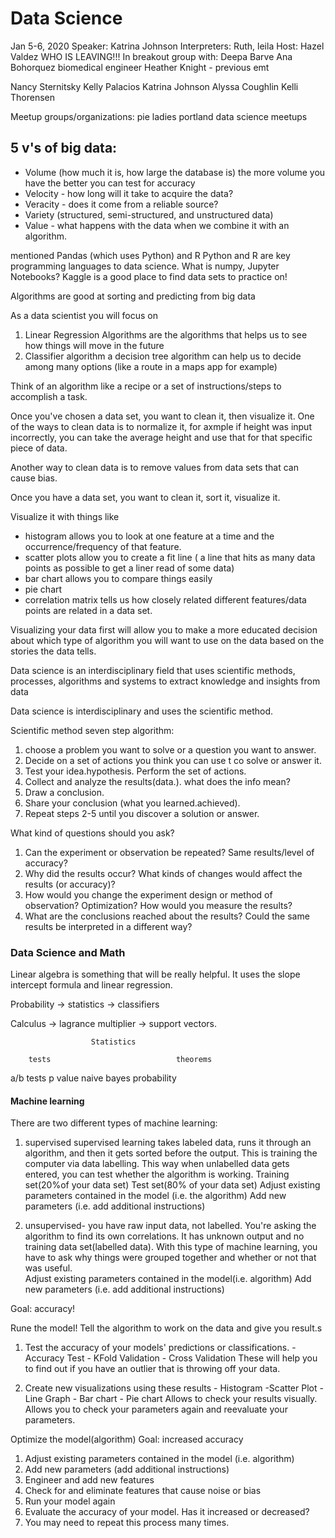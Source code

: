 # Data Science

Jan 5-6, 2020
Speaker: Katrina Johnson
Interpreters: Ruth, leila
Host: Hazel Valdez WHO IS LEAVING!!!
In breakout group with:
Deepa Barve
Ana Bohorquez biomedical engineer
Heather Knight - previous emt

Nancy Sternitsky
Kelly Palacios
Katrina Johnson
Alyssa Coughlin
Kelli Thorensen

Meetup groups/organizations:
pie ladies
portland data science meetups


## 5 v's of big data:
- Volume (how much it is, how large the database is)
the more volume you have the better you can test for accuracy
- Velocity - how long will it take to acquire the data?
- Veracity - does it come from a reliable source?
- Variety (structured, semi-structured, and unstructured data)
- Value - what happens with the data when we combine it with an algorithm.  

mentioned Pandas (which uses Python) and R  Python and R are key programming languages to data science.  What is numpy, Jupyter Notebooks?  Kaggle is a good place to find data sets to practice on!

Algorithms are good at sorting and predicting from big data

As a data scientist you will focus on 
1. Linear Regression Algorithms
are the algorithms that helps us to see how things will move in the future
1. Classifier algorithm
a decision tree algorithm can help us to decide among many options (like a route in a maps app for example)

Think of an algorithm like a recipe or a set of instructions/steps to accomplish a task.

Once you've chosen a data set, you want to clean it, then visualize it.  One of the ways to clean data is to normalize it, for axmple if height was input incorrectly, you can take the average height and use that for that specific piece of data.

Another way to clean data is to remove values from data sets that can cause bias.  

Once you have a data set, you want to clean it, sort it, visualize it.

Visualize it with things like
- histogram allows you to look at one feature at a time and the occurrence/frequency of that feature.
- scatter plots allow you to create a fit line ( a line that hits as many data points as possible to get a liner read of some data)
- bar chart allows you to compare things easily
- pie chart
- correlation matrix tells us how closely related different features/data points are related in a data set.

Visualizing your data first will allow you to make a more educated decision about which type of algorithm you will want to use on the data based on the stories the data tells.

Data science is an interdisciplinary field that uses scientific methods, processes, algorithms and systems to extract knowledge and insights from data

Data science is interdisciplinary and uses the scientific method.

Scientific method seven step algorithm:
1. choose a problem you want to solve or a question you want to answer.
1. Decide on a set of actions you think you can use t co solve or answer it.
1. Test your idea.hypothesis.  Perform the set of actions.
1. Collect and analyze the results(data.). what does the info mean?
1. Draw a conclusion.
1. Share your conclusion (what you learned.achieved).
1. Repeat steps 2-5 until you discover a solution or answer.

What kind of questions should you ask?

1. Can the experiment or observation be repeated?  Same results/level of accuracy?
1. Why did the results occur?  What kinds of changes would affect the results (or accuracy)?
1. How would you change the experiment design or method of observation?  Optimization?  How would you measure the results?
1. What are the conclusions reached about the results?  Could the same results be interpreted in a different way?

### Data Science and Math
Linear algebra is something that will be really helpful.  It uses the slope intercept formula and linear regression.

Probability -> statistics -> classifiers

Calculus -> lagrance multiplier -> support vectors.

                      Statistics

        tests                            theorems

a/b tests    p value             naive bayes      probability

#### Machine learning

There are two different types of machine learning:
1. supervised  supervised learning takes labeled data, runs it through an algorithm, and then it gets sorted before the output.  This is training the computer via data labelling.  This way when unlabelled data gets entered, you can test whether the algorithm is working. 
        Training set(20%of your data set)
        Test set(80% of your data set)
        Adjust existing parameters contained in the model (i.e. the algorithm)
        Add new parameters (i.e. add additional instructions)

1. unsupervised- you have raw input data, not labelled.  You're asking the algorithm to find its own correlations.  It has unknown output and no training data set(labelled data).  With this type of machine learning, you have to ask why things were grouped together and whether or not that was useful.  
        Adjust existing parameters contained in the model(i.e. algorithm)
        Add new parameters (i.e. add additional instructions)

Goal: accuracy!

Rune the model!  Tell the algorithm to work on the data and give you result.s 
1. Test the accuracy of your models' predictions or classifications.
        - Accuracy Test
        - KFold Validation
        - Cross Validation
These will help you to find out if you have an outlier that is throwing off your data.

1. Create new visualizations using these results
        - Histogram
        -Scatter Plot
        -Line Graph
        - Bar chart
        - Pie chart
Allows to check your results visually.  Allows you to check your parameters again and reevaluate your parameters.  


Optimize the model(algorithm)
Goal: increased accuracy

1. Adjust existing parameters contained in the model (i.e. algorithm)
1. Add new parameters (add additional instructions)
1. Engineer and add new features
1. Check for and eliminate features that cause noise or bias
1. Run your model again
6. Evaluate the accuracy of your model.  Has it increased or decreased?
1. You may need to repeat this process many times.

